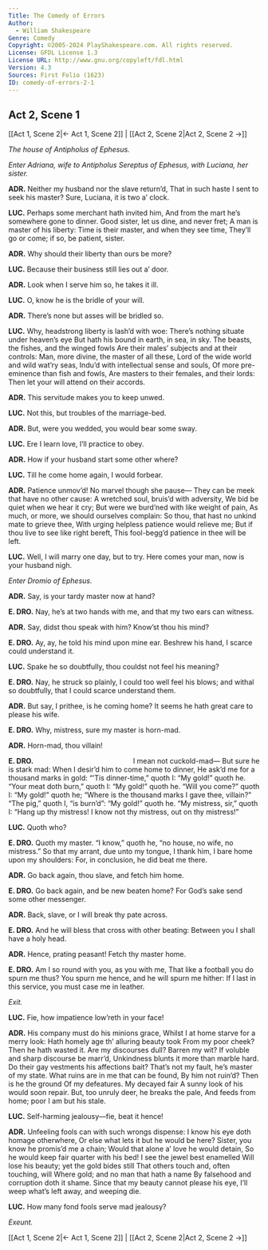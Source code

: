 ```yaml
---
Title: The Comedy of Errors
Author: 
  - William Shakespeare
Genre: Comedy
Copyright: ©2005-2024 PlayShakespeare.com. All rights reserved.
License: GFDL License 1.3
License URL: http://www.gnu.org/copyleft/fdl.html
Version: 4.3
Sources: First Folio (1623)
ID: comedy-of-errors-2-1
---
```


## Act 2, Scene 1
[[Act 1, Scene 2|← Act 1, Scene 2]] | [[Act 2, Scene 2|Act 2, Scene 2 →]]

*The house of Antipholus of Ephesus.*

*Enter Adriana, wife to Antipholus Sereptus of Ephesus, with Luciana, her sister.*

**ADR.**
Neither my husband nor the slave return’d,
That in such haste I sent to seek his master?
Sure, Luciana, it is two a’ clock.

**LUC.**
Perhaps some merchant hath invited him,
And from the mart he’s somewhere gone to dinner.
Good sister, let us dine, and never fret;
A man is master of his liberty:
Time is their master, and when they see time,
They’ll go or come; if so, be patient, sister.

**ADR.**
Why should their liberty than ours be more?

**LUC.**
Because their business still lies out a’ door.

**ADR.**
Look when I serve him so, he takes it ill.

**LUC.**
O, know he is the bridle of your will.

**ADR.**
There’s none but asses will be bridled so.

**LUC.**
Why, headstrong liberty is lash’d with woe:
There’s nothing situate under heaven’s eye
But hath his bound in earth, in sea, in sky.
The beasts, the fishes, and the winged fowls
Are their males’ subjects and at their controls:
Man, more divine, the master of all these,
Lord of the wide world and wild wat’ry seas,
Indu’d with intellectual sense and souls,
Of more pre-eminence than fish and fowls,
Are masters to their females, and their lords:
Then let your will attend on their accords.

**ADR.**
This servitude makes you to keep unwed.

**LUC.**
Not this, but troubles of the marriage-bed.

**ADR.**
But, were you wedded, you would bear some sway.

**LUC.**
Ere I learn love, I’ll practice to obey.

**ADR.**
How if your husband start some other where?

**LUC.**
Till he come home again, I would forbear.

**ADR.**
Patience unmov’d! No marvel though she pause⁠—
They can be meek that have no other cause:
A wretched soul, bruis’d with adversity,
We bid be quiet when we hear it cry;
But were we burd’ned with like weight of pain,
As much, or more, we should ourselves complain:
So thou, that hast no unkind mate to grieve thee,
With urging helpless patience would relieve me;
But if thou live to see like right bereft,
This fool-begg’d patience in thee will be left.

**LUC.**
Well, I will marry one day, but to try.
Here comes your man, now is your husband nigh.

*Enter Dromio of Ephesus.*

**ADR.**
Say, is your tardy master now at hand?

**E. DRO.**
Nay, he’s at two hands with me, and that my two ears can witness.

**ADR.**
Say, didst thou speak with him? Know’st thou his mind?

**E. DRO.**
Ay, ay, he told his mind upon mine ear. Beshrew his hand, I scarce could understand it.

**LUC.**
Spake he so doubtfully, thou couldst not feel his meaning?

**E. DRO.**
Nay, he struck so plainly, I could too well feel his blows; and withal so doubtfully, that I could scarce understand them.

**ADR.**
But say, I prithee, is he coming home?
It seems he hath great care to please his wife.

**E. DRO.**
Why, mistress, sure my master is horn-mad.

**ADR.**
Horn-mad, thou villain!

**E. DRO.**
              I mean not cuckold-mad⁠—
But sure he is stark mad:
When I desir’d him to come home to dinner,
He ask’d me for a thousand marks in gold:
“’Tis dinner-time,” quoth I: “My gold!” quoth he.
“Your meat doth burn,” quoth I: “My gold!” quoth he.
“Will you come?” quoth I: “My gold!” quoth he;
“Where is the thousand marks I gave thee, villain?”
“The pig,” quoth I, “is burn’d”: “My gold!” quoth he.
“My mistress, sir,” quoth I: “Hang up thy mistress!
I know not thy mistress, out on thy mistress!”

**LUC.**
Quoth who?

**E. DRO.**
Quoth my master.
“I know,” quoth he, “no house, no wife, no mistress.”
So that my arrant, due unto my tongue,
I thank him, I bare home upon my shoulders:
For, in conclusion, he did beat me there.

**ADR.**
Go back again, thou slave, and fetch him home.

**E. DRO.**
Go back again, and be new beaten home?
For God’s sake send some other messenger.

**ADR.**
Back, slave, or I will break thy pate across.

**E. DRO.**
And he will bless that cross with other beating:
Between you I shall have a holy head.

**ADR.**
Hence, prating peasant! Fetch thy master home.

**E. DRO.**
Am I so round with you, as you with me,
That like a football you do spurn me thus?
You spurn me hence, and he will spurn me hither:
If I last in this service, you must case me in leather.

*Exit.*

**LUC.**
Fie, how impatience low’reth in your face!

**ADR.**
His company must do his minions grace,
Whilst I at home starve for a merry look:
Hath homely age th’ alluring beauty took
From my poor cheek? Then he hath wasted it.
Are my discourses dull? Barren my wit?
If voluble and sharp discourse be marr’d,
Unkindness blunts it more than marble hard.
Do their gay vestments his affections bait?
That’s not my fault, he’s master of my state.
What ruins are in me that can be found,
By him not ruin’d? Then is he the ground
Of my defeatures. My decayed fair
A sunny look of his would soon repair.
But, too unruly deer, he breaks the pale,
And feeds from home; poor I am but his stale.

**LUC.**
Self-harming jealousy—fie, beat it hence!

**ADR.**
Unfeeling fools can with such wrongs dispense:
I know his eye doth homage otherwhere,
Or else what lets it but he would be here?
Sister, you know he promis’d me a chain;
Would that alone a’ love he would detain,
So he would keep fair quarter with his bed!
I see the jewel best enamelled
Will lose his beauty; yet the gold bides still
That others touch and, often touching, will
Where gold; and no man that hath a name
By falsehood and corruption doth it shame.
Since that my beauty cannot please his eye,
I’ll weep what’s left away, and weeping die.

**LUC.**
How many fond fools serve mad jealousy?

*Exeunt.*

[[Act 1, Scene 2|← Act 1, Scene 2]] | [[Act 2, Scene 2|Act 2, Scene 2 →]]